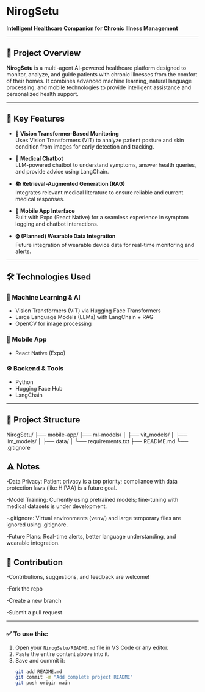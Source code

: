 # NirogSetu

**Intelligent Healthcare Companion for Chronic Illness Management**

---

## 🧠 Project Overview

**NirogSetu** is a multi-agent AI-powered healthcare platform designed to monitor, analyze, and guide patients with chronic illnesses from the comfort of their homes. It combines advanced machine learning, natural language processing, and mobile technologies to provide intelligent assistance and personalized health support.

---

## 🚀 Key Features

- **🧍 Vision Transformer-Based Monitoring**  
  Uses Vision Transformers (ViT) to analyze patient posture and skin condition from images for early detection and tracking.

- **💬 Medical Chatbot**  
  LLM-powered chatbot to understand symptoms, answer health queries, and provide advice using LangChain.

- **📚 Retrieval-Augmented Generation (RAG)**  
  Integrates relevant medical literature to ensure reliable and current medical responses.

- **📱 Mobile App Interface**  
  Built with Expo (React Native) for a seamless experience in symptom logging and chatbot interactions.

- **⌚ (Planned) Wearable Data Integration**  
  Future integration of wearable device data for real-time monitoring and alerts.

---

## 🛠 Technologies Used

### 🤖 Machine Learning & AI
- Vision Transformers (ViT) via Hugging Face Transformers
- Large Language Models (LLMs) with LangChain + RAG
- OpenCV for image processing

### 📱 Mobile App
- React Native (Expo)

### ⚙️ Backend & Tools
- Python
- Hugging Face Hub
- LangChain

---

## 📁 Project Structure

NirogSetu/
├── mobile-app/ 
├── ml-models/ 
│ ├── vit_models/ 
│ ├── llm_models/
│ ├── data/ 
│ └── requirements.txt 
├── README.md 
└── .gitignore

## ⚠️ Notes
-Data Privacy: Patient privacy is a top priority; compliance with data protection laws (like HIPAA) is a future goal.

-Model Training: Currently using pretrained models; fine-tuning with medical datasets is under development.

-.gitignore: Virtual environments (venv/) and large temporary files are ignored using .gitignore.

-Future Plans: Real-time alerts, better language understanding, and wearable integration.

## 🤝 Contribution
-Contributions, suggestions, and feedback are welcome!

-Fork the repo

-Create a new branch

-Submit a pull request


---

### ✅ To use this:

1. Open your `NirogSetu/README.md` file in VS Code or any editor.
2. Paste the entire content above into it.
3. Save and commit it:
   ```bash
   git add README.md
   git commit -m "Add complete project README"
   git push origin main




